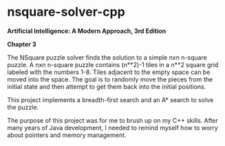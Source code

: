 # nsquare-solver-cpp
**Artificial Intelligence: A Modern Approach, 3rd Edition**

**Chapter 3** 

The NSquare puzzle solver finds the solution to a simple nxn n-square puzzle. A nxn n-square puzzle contains (n\*\*2)-1 tiles in a n\*\*2 square grid labeled with the numbers 1-8. Tiles adjacent to the empty space can be moved into the space. The goal is to randomly move the pieces from the initial state and then attempt to get them back into the initial positions.

This project implements a breadth-first search and an A* search to solve the puzzle. 

The purpose of this project was for me to brush up on my C++ skills.
After many years of Java development, I needed to remind myself how to worry about pointers and memory management.

